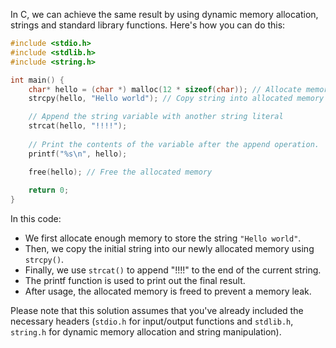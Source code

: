 In C, we can achieve the same result by using dynamic memory allocation, strings and standard library functions. Here's how you can do this:

```c
#include <stdio.h>
#include <stdlib.h>
#include <string.h>

int main() {
    char* hello = (char *) malloc(12 * sizeof(char)); // Allocate memory for "Hello world"
    strcpy(hello, "Hello world"); // Copy string into allocated memory

    // Append the string variable with another string literal
    strcat(hello, "!!!!");
    
    // Print the contents of the variable after the append operation.
    printf("%s\n", hello);

    free(hello); // Free the allocated memory
    
    return 0;
}
```

In this code:

- We first allocate enough memory to store the string `"Hello world"`.
- Then, we copy the initial string into our newly allocated memory using `strcpy()`. 
- Finally, we use `strcat()` to append "!!!!" to the end of the current string.
- The printf function is used to print out the final result. 
- After usage, the allocated memory is freed to prevent a memory leak. 

Please note that this solution assumes that you've already included the necessary headers (`stdio.h` for input/output functions and `stdlib.h`, `string.h` for dynamic memory allocation and string manipulation).
